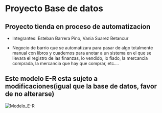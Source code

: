 # Proyecto Base de datos
## Proyecto tienda en proceso de automatizacion 

- Integrantes: Esteban Barrera Pino, Vania Suarez Betancur

- Negocio de barrio que se automatizara para pasar de algo totalmente manual con libros y cuadernos para anotar a un sistema en el que se llevara el registro de las finanzas, lo vendido, lo fiado, la mercancia comprada, la mercancia que hay que comprar, etc....

## Este modelo E-R esta sujeto a modificaciones(igual que la base de datos, favor de no alterarse)
![Modelo_E-R](Modelo_E-R.png)

